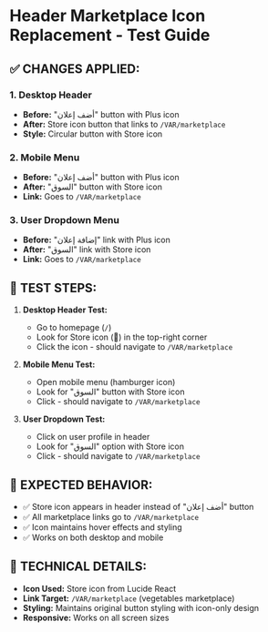 # Header Marketplace Icon Replacement - Test Guide

## ✅ CHANGES APPLIED:

### 1. Desktop Header
- **Before:** "أضف إعلان" button with Plus icon
- **After:** Store icon button that links to `/VAR/marketplace`
- **Style:** Circular button with Store icon

### 2. Mobile Menu
- **Before:** "أضف إعلان" button with Plus icon
- **After:** "السوق" button with Store icon
- **Link:** Goes to `/VAR/marketplace`

### 3. User Dropdown Menu
- **Before:** "إضافة إعلان" link with Plus icon
- **After:** "السوق" link with Store icon
- **Link:** Goes to `/VAR/marketplace`

## 🧪 TEST STEPS:

1. **Desktop Header Test:**
   - Go to homepage (`/`)
   - Look for Store icon (🏪) in the top-right corner
   - Click the icon - should navigate to `/VAR/marketplace`

2. **Mobile Menu Test:**
   - Open mobile menu (hamburger icon)
   - Look for "السوق" button with Store icon
   - Click - should navigate to `/VAR/marketplace`

3. **User Dropdown Test:**
   - Click on user profile in header
   - Look for "السوق" option with Store icon
   - Click - should navigate to `/VAR/marketplace`

## 🚨 EXPECTED BEHAVIOR:
- ✅ Store icon appears in header instead of "أضف إعلان" button
- ✅ All marketplace links go to `/VAR/marketplace`
- ✅ Icon maintains hover effects and styling
- ✅ Works on both desktop and mobile

## 🔧 TECHNICAL DETAILS:
- **Icon Used:** Store icon from Lucide React
- **Link Target:** `/VAR/marketplace` (vegetables marketplace)
- **Styling:** Maintains original button styling with icon-only design
- **Responsive:** Works on all screen sizes 